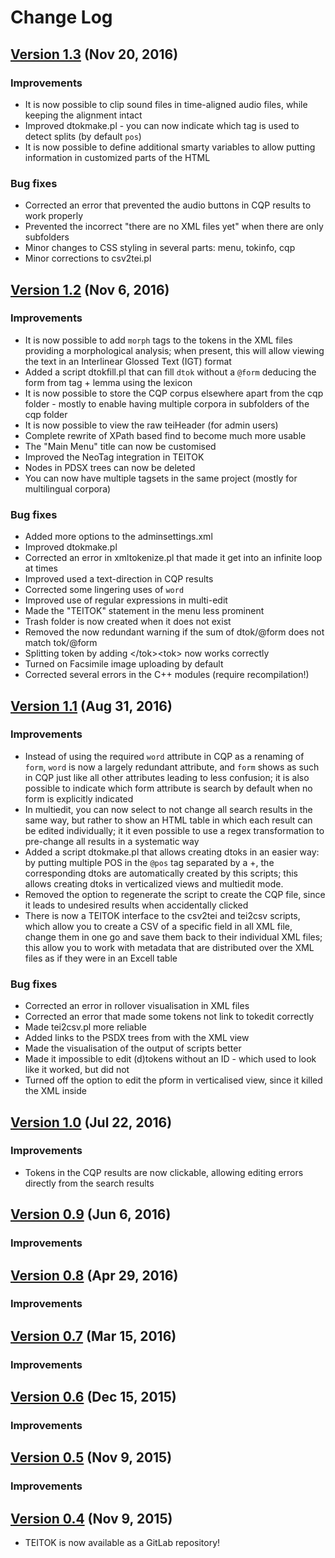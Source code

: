 # Change Log

## [Version 1.3](https://gitlab.com/maartenes/TEITOK/tags/v1.3) (Nov 20, 2016)

### Improvements 

* It is now possible to clip sound files in time-aligned audio files, while keeping the alignment intact 
* Improved dtokmake.pl - you can now indicate which tag is used to detect splits (by default `pos`)
* It is now possible to define additional smarty variables to allow putting information in customized parts of the HTML

### Bug fixes

* Corrected an error that prevented the audio buttons in CQP results to work properly
* Prevented the incorrect "there are no XML files yet" when there are only subfolders
* Minor changes to CSS styling in several parts: menu, tokinfo, cqp
* Minor corrections to csv2tei.pl

## [Version 1.2](https://gitlab.com/maartenes/TEITOK/tags/v1.2) (Nov 6, 2016) 

### Improvements 

* It is now possible to add `morph` tags to the tokens in the XML files providing a morphological analysis; 
when present, this will allow viewing the text in an Interlinear Glossed Text (IGT) format 
* Added a script dtokfill.pl that can fill `dtok` without a `@form` deducing the form from tag + lemma using the lexicon
* It is now possible to store the CQP corpus elsewhere apart from the cqp folder - mostly to enable having multiple corpora in subfolders 
of the cqp folder
* It is now possible to view the raw teiHeader (for admin users)
* Complete rewrite of XPath based find to become much more usable
* The "Main Menu" title can now be customised
* Improved the NeoTag integration in TEITOK
* Nodes in PDSX trees can now be deleted
* You can now have multiple tagsets in the same project (mostly for multilingual corpora)

### Bug fixes

* Added more options to the adminsettings.xml
* Improved dtokmake.pl
* Corrected an error in xmltokenize.pl that made it get into an infinite loop at times
* Improved used a text-direction in CQP results
* Corrected some lingering uses of `word`
* Improved use of regular expressions in multi-edit
* Made the "TEITOK" statement in the menu less prominent
* Trash folder is now created when it does not exist
* Removed the now redundant warning if the sum of dtok/@form does not match tok/@form
* Splitting token by adding &lt;/tok&gt;&lt;tok&gt; now works correctly
* Turned on Facsimile image uploading by default
* Corrected several errors in the C++ modules (require recompilation!)

## [Version 1.1](https://gitlab.com/maartenes/TEITOK/tags/v1.1) (Aug 31, 2016) 

### Improvements 

* Instead of using the required `word` attribute in CQP as a renaming of `form`, `word` is now a largely redundant attribute, and `form` shows
as such in CQP just like all other attributes leading to less confusion; it is also possible to indicate which form attribute is search by default
when no form is explicitly indicated
* In multiedit, you can now select to not change all search results in the same way, but rather to show an HTML table in which each result
can be edited individually; it it even possible to use a regex transformation to pre-change all results in a systematic way  
* Added a script dtokmake.pl that allows creating dtoks in an easier way: by putting multiple POS in the `@pos` tag separated by a +, 
the corresponding dtoks are automatically created by this scripts; this allows creating dtoks in verticalized views and multiedit mode.
* Removed the option to regenerate the script to create the CQP file, since it leads to undesired results when accidentally clicked
* There is now a TEITOK interface to the csv2tei and tei2csv scripts, which allow you to create a CSV of a specific field in all XML file, change
them in one go and save them back to their individual XML files; this allow you to work with metadata that are distributed over the XML files
as if they were in an Excell table

### Bug fixes

* Corrected an error in rollover visualisation in XML files
* Corrected an error that made some tokens not link to tokedit correctly	
* Made tei2csv.pl more reliable
* Added links to the PSDX trees from with the XML view
* Made the visualisation of the output of scripts better
* Made it impossible to edit (d)tokens without an ID - which used to look like it worked, but did not
* Turned off the option to edit the pform in verticalised view, since it killed the XML inside

## [Version 1.0](https://gitlab.com/maartenes/TEITOK/tags/v1.0) (Jul 22, 2016) 

### Improvements 

* Tokens in the CQP results are now clickable, allowing editing errors directly from the search results


## [Version 0.9](https://gitlab.com/maartenes/TEITOK/tags/v0.9) (Jun 6, 2016) 

### Improvements 



## [Version 0.8](https://gitlab.com/maartenes/TEITOK/tags/v0.8) (Apr 29, 2016) 

### Improvements 



## [Version 0.7](https://gitlab.com/maartenes/TEITOK/tags/v0.7) (Mar 15, 2016) 

### Improvements 



## [Version 0.6](https://gitlab.com/maartenes/TEITOK/tags/v0.6) (Dec 15, 2015) 

### Improvements 



## [Version 0.5](https://gitlab.com/maartenes/TEITOK/tags/v0.5) (Nov 9, 2015) 

### Improvements 



## [Version 0.4](https://gitlab.com/maartenes/TEITOK/tags/v0.4) (Nov 9, 2015) 

* TEITOK is now available as a GitLab repository!


